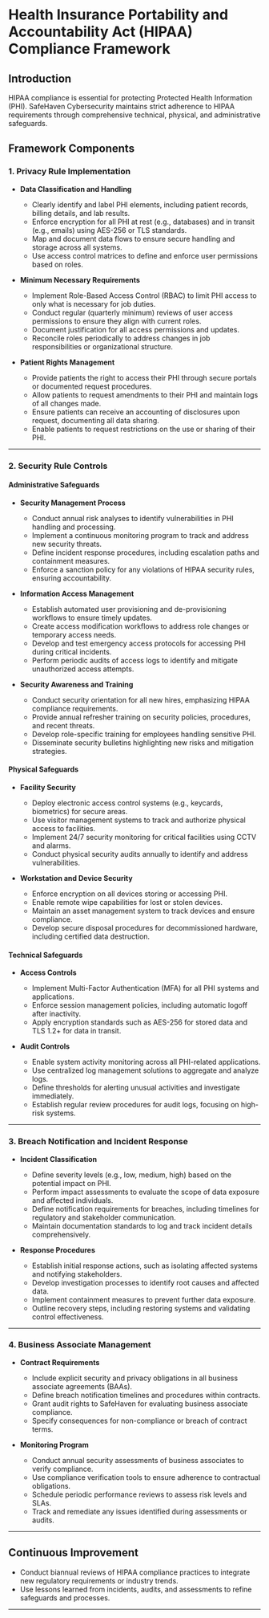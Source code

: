 
# Health Insurance Portability and Accountability Act (HIPAA) Compliance Framework

## Introduction
HIPAA compliance is essential for protecting Protected Health Information (PHI). SafeHaven Cybersecurity maintains strict adherence to HIPAA requirements through comprehensive technical, physical, and administrative safeguards.

## Framework Components

### 1. Privacy Rule Implementation
- **Data Classification and Handling**
  * Clearly identify and label PHI elements, including patient records, billing details, and lab results.
  * Enforce encryption for all PHI at rest (e.g., databases) and in transit (e.g., emails) using AES-256 or TLS standards.
  * Map and document data flows to ensure secure handling and storage across all systems.
  * Use access control matrices to define and enforce user permissions based on roles.

- **Minimum Necessary Requirements**
  * Implement Role-Based Access Control (RBAC) to limit PHI access to only what is necessary for job duties.
  * Conduct regular (quarterly minimum) reviews of user access permissions to ensure they align with current roles.
  * Document justification for all access permissions and updates.
  * Reconcile roles periodically to address changes in job responsibilities or organizational structure.

- **Patient Rights Management**
  * Provide patients the right to access their PHI through secure portals or documented request procedures.
  * Allow patients to request amendments to their PHI and maintain logs of all changes made.
  * Ensure patients can receive an accounting of disclosures upon request, documenting all data sharing.
  * Enable patients to request restrictions on the use or sharing of their PHI.

---

### 2. Security Rule Controls

#### Administrative Safeguards
- **Security Management Process**
  * Conduct annual risk analyses to identify vulnerabilities in PHI handling and processing.
  * Implement a continuous monitoring program to track and address new security threats.
  * Define incident response procedures, including escalation paths and containment measures.
  * Enforce a sanction policy for any violations of HIPAA security rules, ensuring accountability.

- **Information Access Management**
  * Establish automated user provisioning and de-provisioning workflows to ensure timely updates.
  * Create access modification workflows to address role changes or temporary access needs.
  * Develop and test emergency access protocols for accessing PHI during critical incidents.
  * Perform periodic audits of access logs to identify and mitigate unauthorized access attempts.

- **Security Awareness and Training**
  * Conduct security orientation for all new hires, emphasizing HIPAA compliance requirements.
  * Provide annual refresher training on security policies, procedures, and recent threats.
  * Develop role-specific training for employees handling sensitive PHI.
  * Disseminate security bulletins highlighting new risks and mitigation strategies.

#### Physical Safeguards
- **Facility Security**
  * Deploy electronic access control systems (e.g., keycards, biometrics) for secure areas.
  * Use visitor management systems to track and authorize physical access to facilities.
  * Implement 24/7 security monitoring for critical facilities using CCTV and alarms.
  * Conduct physical security audits annually to identify and address vulnerabilities.

- **Workstation and Device Security**
  * Enforce encryption on all devices storing or accessing PHI.
  * Enable remote wipe capabilities for lost or stolen devices.
  * Maintain an asset management system to track devices and ensure compliance.
  * Develop secure disposal procedures for decommissioned hardware, including certified data destruction.

#### Technical Safeguards
- **Access Controls**
  * Implement Multi-Factor Authentication (MFA) for all PHI systems and applications.
  * Enforce session management policies, including automatic logoff after inactivity.
  * Apply encryption standards such as AES-256 for stored data and TLS 1.2+ for data in transit.

- **Audit Controls**
  * Enable system activity monitoring across all PHI-related applications.
  * Use centralized log management solutions to aggregate and analyze logs.
  * Define thresholds for alerting unusual activities and investigate immediately.
  * Establish regular review procedures for audit logs, focusing on high-risk systems.

---

### 3. Breach Notification and Incident Response
- **Incident Classification**
  * Define severity levels (e.g., low, medium, high) based on the potential impact on PHI.
  * Perform impact assessments to evaluate the scope of data exposure and affected individuals.
  * Define notification requirements for breaches, including timelines for regulatory and stakeholder communication.
  * Maintain documentation standards to log and track incident details comprehensively.

- **Response Procedures**
  * Establish initial response actions, such as isolating affected systems and notifying stakeholders.
  * Develop investigation processes to identify root causes and affected data.
  * Implement containment measures to prevent further data exposure.
  * Outline recovery steps, including restoring systems and validating control effectiveness.

---

### 4. Business Associate Management
- **Contract Requirements**
  * Include explicit security and privacy obligations in all business associate agreements (BAAs).
  * Define breach notification timelines and procedures within contracts.
  * Grant audit rights to SafeHaven for evaluating business associate compliance.
  * Specify consequences for non-compliance or breach of contract terms.

- **Monitoring Program**
  * Conduct annual security assessments of business associates to verify compliance.
  * Use compliance verification tools to ensure adherence to contractual obligations.
  * Schedule periodic performance reviews to assess risk levels and SLAs.
  * Track and remediate any issues identified during assessments or audits.

---

## Continuous Improvement
- Conduct biannual reviews of HIPAA compliance practices to integrate new regulatory requirements or industry trends.
- Use lessons learned from incidents, audits, and assessments to refine safeguards and processes.

---
